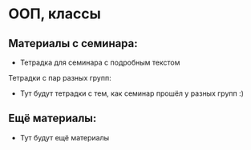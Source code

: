 ООП, классы
=====

## Материалы с семинара:

* Тетрадка для семинара с подробным текстом

Тетрадки с пар разных групп:

* Тут будут тетрадки с тем, как семинар прошёл у разных групп :)



## Ещё материалы:

* Тут будут ещё материалы
